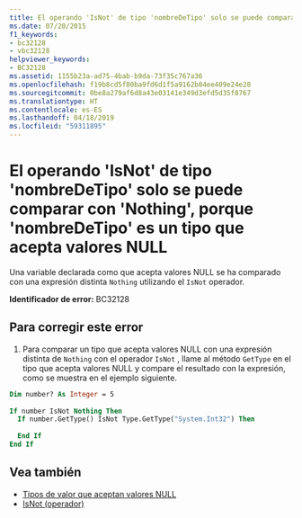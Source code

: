 ```yaml
---
title: El operando 'IsNot' de tipo 'nombreDeTipo' solo se puede comparar con 'Nothing', porque 'nombreDeTipo' es un tipo que acepta valores NULL
ms.date: 07/20/2015
f1_keywords:
- bc32128
- vbc32128
helpviewer_keywords:
- BC32128
ms.assetid: 1155b23a-ad75-4bab-b9da-73f35c767a36
ms.openlocfilehash: f19b8cd5f80ba9fd6d1f5a9162b04ee409e24e28
ms.sourcegitcommit: 0be8a279af6d8a43e03141e349d3efd5d35f8767
ms.translationtype: HT
ms.contentlocale: es-ES
ms.lasthandoff: 04/18/2019
ms.locfileid: "59311895"
---
```

# <a name="isnot-operand-of-type-typename-can-only-be-compared-to-nothing-because-typename-is-a-nullable-type"></a>El operando 'IsNot' de tipo 'nombreDeTipo' solo se puede comparar con 'Nothing', porque 'nombreDeTipo' es un tipo que acepta valores NULL
Una variable declarada como que acepta valores NULL se ha comparado con una expresión distinta `Nothing` utilizando el `IsNot` operador.  
  
 **Identificador de error:** BC32128  
  
## <a name="to-correct-this-error"></a>Para corregir este error  
  
1. Para comparar un tipo que acepta valores NULL con una expresión distinta de `Nothing` con el operador `IsNot` , llame al método `GetType` en el tipo que acepta valores NULL y compare el resultado con la expresión, como se muestra en el ejemplo siguiente.  
  
```vb  
Dim number? As Integer = 5  
  
If number IsNot Nothing Then  
  If number.GetType() IsNot Type.GetType("System.Int32") Then   
  
  End If  
End If  
```  
  
## <a name="see-also"></a>Vea también

- [Tipos de valor que aceptan valores NULL](../../../visual-basic/programming-guide/language-features/data-types/nullable-value-types.md)
- [IsNot (operador)](../../../visual-basic/language-reference/operators/isnot-operator.md)
